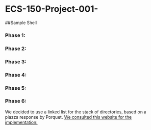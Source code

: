 # ECS-150-Project-001-
##Sample Shell

### Phase 1:
### Phase 2:
### Phase 3:
### Phase 4:
### Phase 5:
### Phase 6:
We decided to use a linked list for the stack of directories, based on a piazza
response by Porquet.
[We consulted this website for the implementation:](https://www.google.com)
